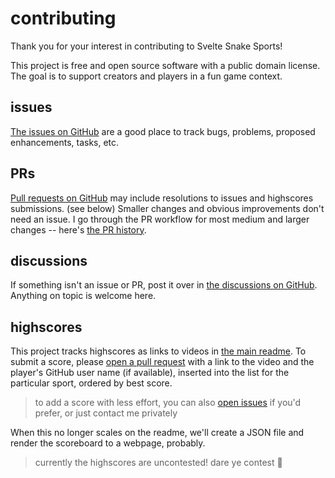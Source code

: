 # contributing

Thank you for your interest in contributing to Svelte Snake Sports!

This project is free and open source software with a public domain license.
The goal is to support creators and players in a fun game context.

## issues

[The issues on GitHub](https://github.com/ryanatkn/svelte-snake-sports/issues)
are a good place to track bugs, problems, proposed enhancements, tasks, etc.

## PRs

[Pull requests on GitHub](https://github.com/ryanatkn/svelte-snake-sports/pulls)
may include resolutions to issues and highscores submissions. (see below)
Smaller changes and obvious improvements don't need an issue.
I go through the PR workflow for most medium and larger changes -- here's
[the PR history](https://github.com/ryanatkn/svelte-snake-sports/pulls?q=is%3Apr+is%3Aclosed).

## discussions

If something isn't an issue or PR, post it over in
[the discussions on GitHub](https://github.com/ryanatkn/svelte-snake-sports/discussions).
Anything on topic is welcome here.

## highscores

This project tracks highscores as links to videos in [the main readme](readme.md).
To submit a score, please
[open a pull request](https://github.com/ryanatkn/svelte-snake-sports/pulls)
with a link to the video
and the player's GitHub user name (if available),
inserted into the list for the particular sport, ordered by best score.

> to add a score with less effort,
> you can also
> [open issues](https://github.com/ryanatkn/svelte-snake-sports/issues)
> if you'd prefer, or just contact me privately

When this no longer scales on the readme,
we'll create a JSON file and render the scoreboard to a webpage, probably.

> currently the highscores are uncontested!
> dare ye contest 🐢
